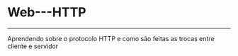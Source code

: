 # Web---HTTP
---
Aprendendo sobre o protocolo HTTP e como são feitas as trocas entre cliente e servidor
